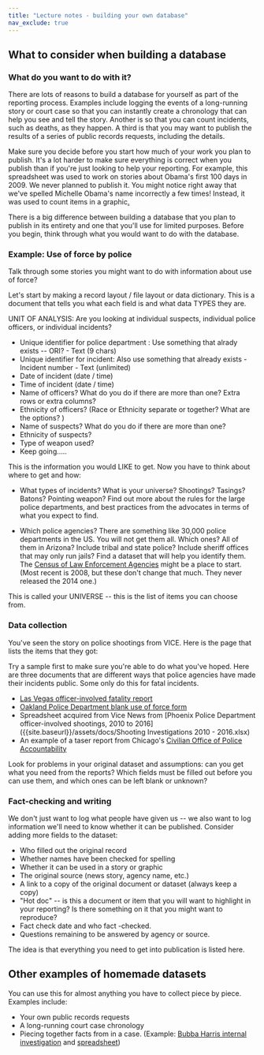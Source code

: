 ```yaml
---
title: "Lecture notes - building your own database"
nav_exclude: true
---
```


## What to consider when building a database

### What do you want to do with it?

There are lots of reasons to build a database for yourself as part of the reporting process. Examples include logging the events of a long-running story or court case so that you can instantly create a chronology that can help you see and tell the story. Another is so that you can count incidents, such as deaths, as they happen. A third is that you may want to publish the results of a series of public records requests, including the details.

Make sure you decide before you start how much of your work you plan to publish. It's a lot harder to make sure everything is correct when you publish than if you're just looking to help your reporting. For example, this spreadsheet was used to work on stories about Obama's first 100 days in 2009. We never planned to publish it. You might notice right away that we've spelled Michelle Obama's name incorrectly a few times! Instead, it was used to count items in a graphic[.](https://www.dropbox.com/s/dhdawoyoljclfqe/newfirst100.html?dl=0)

There is a big difference between building a database that you plan to publish in its entirety and one that you'll use for limited purposes. Before you begin, think through what you would want to do with the database.

### Example: Use of force by police

Talk through some stories you might want to do with information about use of force?

Let's start by making a record layout / file layout or data dictionary. This is a document that tells you what each field is and what data TYPES they are.

UNIT OF ANALYSIS: Are you looking at individual suspects, individual police officers, or individual incidents?

* Unique identifier for police department : Use something that alrady exists -- ORI?  - Text (9 chars)
* Unique identifier for incident: Also use something that already exists - Incident number - Text (unlimited)
* Date of incident (date / time)
* Time of incident (date / time)
* Name of officers? What do you do if there are more than one? Extra rows or extra columns?
* Ethnicity of officers? (Race or Ethnicity separate or together? What are the options? )
* Name of suspects? What do you do if there are more than one?
* Ethnicity of suspects?
* Type of weapon used?
* Keep going.....


This is the information you would LIKE to get. Now you have to think about where to get and how:

* What types of incidents? What is your universe? Shootings? Tasings? Batons? Pointing weapon? Find out more about the rules for the large police departments, and best practices from the advocates in terms of what you expect to find.

* Which police agencies? There are something like 30,000 police departments in the US. You will not get them all. Which ones? All of them in Arizona? Include tribal and state police? Include sheriff offices that may only run jails? Find a dataset that will help you identify them. The [Census of Law Enforcement Agencies](https://www.bjs.gov/content/pub/pdf/2014_CSLLEA-Final.pdf) might be a place to start. (Most recent is 2008, but these don't change that much. They never released the 2014 one.)

This is called your UNIVERSE -- this is the list of items you can choose from.

### Data collection

You've seen the story on police shootings from VICE. Here is the page that lists the items that they got:

Try a sample first to  make sure you're able to do what you've hoped. Here are three documents that are different ways that police agencies have made their incidents public. Some only do this for fatal incidents.

* [Las Vegas officer-involved fatality report]({{site.baseurl}}/assets/docs/DA_Decision_101115-0722_Brenes.pdf)
* [Oakland Police Department blank use of force form]({{site.baseurl}}/assets/docs/OPD_Use_of_Force_Report_Template.pdf)
* Spreadsheet acquired from Vice News from [Phoenix Police Department officer-involved shootings, 2010 to 2016]({{site.baseurl}}/assets/docs/Shooting Investigations 2010 - 2016.xlsx)
* An example of a taser report from Chicago's [Civilian Office of Police Accountability](https://www.chicagocopa.org/case/1089808/)

Look for problems in your original dataset and assumptions: can you get what you need from the reports? Which fields must be filled out before you can use them, and which ones can be left blank or unknown?

### Fact-checking and writing

We don't just want to log what people have given us -- we also want to log information we'll need to know whether it can be published. Consider adding more fields to the dataset:

* Who filled out the original record
* Whether names have been checked for spelling
* Whether it can be used in a story or graphic
* The original source (news story, agency name, etc.)
* A link to a copy of the original document or dataset (always keep a copy)
* "Hot doc"  -- is this a document or item that you will want to highlight in your reporting? Is there something on it that you might want to reproduce?
* Fact check date and who fact -checked.
* Questions remaining to be answered by agency or source.

The idea is that everything you need to get into publication is listed here.


## Other examples of homemade datasets

You can use this for almost anything you have to collect piece by piece. Examples include:

* Your own public records requests
* A long-running court case chronology
* Piecing together facts from in a case. (Example: [Bubba Harris internal investigation](https://github.com/sarahcnyt/classes/blob/gh-pages/docs/internal-affairs-report.pdf) and [spreadsheet](https://github.com/sarahcnyt/data-journalism/blob/master/class1/bubba_harris_protocol.xlsx?raw=true))
